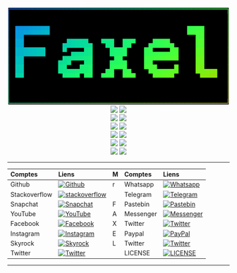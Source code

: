 <p align="center"> 
  <img src="https://raw.githubusercontent.com/Phantom-19/Border/master/capture/fax2.png" width="500"/>
  <img src="https://github-readme-stats.vercel.app/api?username=threat0&show_icons=true&theme=dark"/>
  <img src="https://github-readme-stats.anuraghazra1.vercel.app/api/top-langs/?username=threat0&layout=compact&theme=radical"/></br>
  <img src="https://github-readme-stats.anuraghazra1.vercel.app/api/pin/?username=threat0&repo=fb_down&theme=radical"/>
  <img src="https://github-readme-stats.anuraghazra1.vercel.app/api/pin/?username=threat0&repo=yt_down&theme=radical"/></br>
  <img src="https://github-readme-stats.anuraghazra1.vercel.app/api/pin/?username=threat0&repo=decBash&theme=radical"/>
  <img src="https://github-readme-stats.anuraghazra1.vercel.app/api/pin/?username=threat0&repo=Bash&theme=radical"/></br>
  <img src="https://github-readme-stats.anuraghazra1.vercel.app/api/pin/?username=threat0&repo=convert&theme=radical"/>
  <img src="https://github-readme-stats.anuraghazra1.vercel.app/api/pin/?username=threat0&repo=okru_down&theme=radical"/></br>
  <img src="https://github-readme-stats.anuraghazra1.vercel.app/api/pin/?username=threat0&repo=Category-filter&theme=radical"/>
  <img src="https://github-readme-stats.anuraghazra1.vercel.app/api/pin/?username=threat0&repo=Borders&theme=radical"/></br>
  <img src="https://github-readme-stats.anuraghazra1.vercel.app/api/pin/?username=threat0&repo=Newsletter&theme=radical"/>
  <img src="https://github-readme-stats.anuraghazra1.vercel.app/api/pin/?username=threat0&repo=Newsletter1&theme=radical"/></br>
</p>
     
------------------------------------------------------------------------------------------------------------------------------------------------------------------------------------------------------------------------------------------------------------------------------------------------------------------------------------------------
| Comptes       |                                                                      Liens                                                                       | M |   Comptes       |                                               Liens                                                                                                 |
|:--------------|:-------------------------------------------------------------------------------------------------------------------------------------------------|---|:----------------|:-----------------------------------------------------------------------------------------------------------------------------------------------------
| Github        |[![Github](https://img.shields.io/badge/Github-%40threat0-cyan?logo=github)](https://github.com/Phantom-19)                                   | r | Whatsapp        |[![Whatsapp](https://img.shields.io/badge/Whatsapp-%40Faxel-whatsapp--green?logo=whatsapp)](https://wa.me/2250555709610)                               |            
| Stackoverflow |[![stackoverflow](https://img.shields.io/badge/stackoverflow-%40Faxel-yellow?logo=stackoverflow)](https://stackoverflow.com/users/13364230/faxel?)|   | Telegram        |[![Telegram](https://img.shields.io/badge/Telegram-%40TH-cyan?logo=telegram)](https://t.me/threatz3r0)                                               |
| Snapchat      |[![Snapchat](https://img.shields.io/badge/Snapchat-%40McTony64-yellow?logo=snapchat)](https://www.snapchat.com/add/mctony64)                      | F | Pastebin        |[![Pastebin](https://img.shields.io/badge/Pastebin-%40Faxel-purple?logo=pastebin)](https://pastebin.com/u/Faxel)                                     |
| YouTube       |[![YouTube](https://img.shields.io/badge/Youtube-%40FasterAxel-red?logo=youtube)](https://www.youtube.com/c/threat?sub_confirmation=1)        | A | Messenger       |[![Messenger](https://img.shields.io/badge/Chat-Messenger-blue?logo=messenger)](https://www.messenger.com/t/faxel19)                                 |
| Facebook      |[![Facebook](https://img.shields.io/badge/Facebook-%40Faxel--19-teal?logo=Facebook)](https://www.facebook.com/threatz0)                            | X | Twitter         |[![Twitter](https://img.shields.io/badge/Twitter-%40Faxel-lightblue?logo=Twitter)](https://twitter.com/faxelhs)                                    |
| Instagram     |[![Instagram](https://img.shields.io/badge/Instagram-%40faxelh-magenta?logo=instagram)](https://www.instagram.com/faxelh)                         | E | Paypal          |[![PayPal](https://img.shields.io/badge/PayPal-%20donate-green.svg?logo=paypal)](https://www.paypal.me/faxelh)                                       |
| Skyrock       |[![Skyrock](https://img.shields.io/badge/Skyrock-%40Faxel-brown?logo=skyrock)](https://Faxel.skyrock.com/profil/)                                 | L | Twitter         |[![Twitter](https://img.shields.io/twitter/follow/Faxel2020.svg?style=flat-square&label=Me%20suivre&logo=twitter)](https://twitter.com/faxelhs)    |
| Twitter       |[![Twitter](https://img.shields.io/twitter/url/http/shields.io.svg?style=social)](https://twitter.com/faxelhs)                                  |   | LICENSE         |[![LICENSE](https://img.shields.io/badge/License-MIT-lightgrey.svg?logo=License-MIT)](https://raw.githubusercontent.com/phantom-19/yutube/master/MIT)|                
------------------------------------------------------------------------------------------------------------------------------------------------------------------------------------------------------------------------------------------------------------------------------------------------------------------------------------------------
